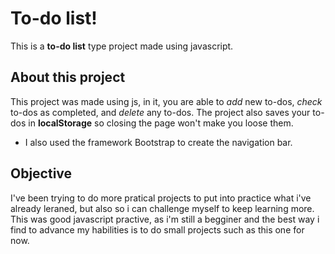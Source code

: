 # To-do list!

This is a **to-do list** type project made using javascript.


## About this project
This project was made using js, in it, you are able to *add* new to-dos, *check* to-dos as completed, and *delete* any to-dos. The project also saves your to-dos in **localStorage** so closing the page won't make you loose them.

- I also used the framework Bootstrap to create the navigation bar.


## Objective
I've been trying to do more pratical projects to put into practice what i've already leraned, but also so i can challenge myself to keep learning more. This was good javascript practive, as i'm still a begginer and the best way i find to advance my habilities is to do small projects such as this one for now.


